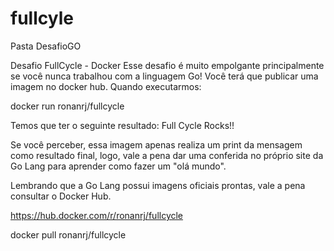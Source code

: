 # fullcyle

Pasta DesafioGO

Desafio FullCycle - Docker Esse desafio é muito empolgante principalmente se você nunca trabalhou com a linguagem Go! Você terá que publicar uma imagem no docker hub. Quando executarmos:

docker run ronanrj/fullcycle

Temos que ter o seguinte resultado: Full Cycle Rocks!!

Se você perceber, essa imagem apenas realiza um print da mensagem como resultado final, logo, vale a pena dar uma conferida no próprio site da Go Lang para aprender como fazer um "olá mundo".

Lembrando que a Go Lang possui imagens oficiais prontas, vale a pena consultar o Docker Hub.

https://hub.docker.com/r/ronanrj/fullcycle

docker pull ronanrj/fullcycle
